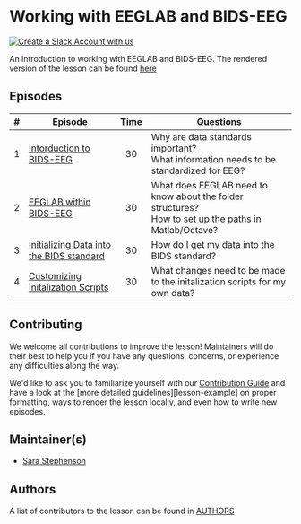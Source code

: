 # Working with EEGLAB and BIDS-EEG

[![Create a Slack Account with us](https://img.shields.io/badge/Create_Slack_Account-The_Carpentries-071159.svg)](https://swc-slack-invite.herokuapp.com/)

An introduction to working with EEGLAB and BIDS-EEG. The rendered version of the lesson can be found [here](https://bucanl.github.io/SDC-BIDS-EEG-EEGLAB/)

## Episodes

| # | Episode | Time | Questions |
| ---- | ---- | :----: | ---- |
| 1 | [Intorduction to BIDS-EEG](https://bucanl.github.io/SDC-BIDS-EEG-EEGLAB/01-intro_BIDS_EEG/index.html) | 30 | Why are data standards important? <br> What information needs to be standardized for EEG? |
| 2 | [EEGLAB within BIDS-EEG](https://bucanl.github.io/SDC-BIDS-EEG-EEGLAB/02-data_property/index.html) | 30 | What does EEGLAB need to know about the folder structures? <br> How to set up the paths in Matlab/Octave? | 
| 3 | [Initializing Data into the BIDS standard](https://bucanl.github.io/SDC-BIDS-EEG-EEGLAB/03-BIDS_init_EEG_EEGLAB/index.html) | 30 | How do I get my data into the BIDS standard? | 
| 4 | [Customizing Initalization Scripts](https://bucanl.github.io/SDC-BIDS-EEG-EEGLAB/04-editing_scripts/index.html) | 30 | What changes need to be made to the initalization scripts for my own data? | 

## Contributing

We welcome all contributions to improve the lesson! Maintainers will do their best to help you if you have any
questions, concerns, or experience any difficulties along the way.

We'd like to ask you to familiarize yourself with our [Contribution Guide](CONTRIBUTING.md) and have a look at
the [more detailed guidelines][lesson-example] on proper formatting, ways to render the lesson locally, and even
how to write new episodes.

## Maintainer(s)

* [Sara Stephenson](https://github.com/SaraStephenson)

## Authors

A list of contributors to the lesson can be found in [AUTHORS](AUTHORS)


